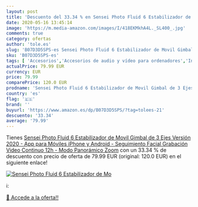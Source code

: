 ```yaml
---
layout: post
title: 'Descuento del 33.34 % en Sensei Photo Fluid 6 Estabilizador de Mo'
date: 2020-05-16 13:45:14
image: 'https://m.media-amazon.com/images/I/418EKMkhA4L._SL400_.jpg'
comments: true
category: ofertas
author: 'tole.es'
slug: 'B07D3D5SPS-es Sensei Photo Fluid 6 Estabilizador de Movil Gimbal de 3...'
sku: 'B07D3D5SPS-es'
tags: [ 'Accesorios','Accesorios de audio y vídeo para ordenadores','Informática','Webcams y telefonía VoIP','android', ]
actualPrice: 79.99 EUR
currency: EUR
price: 79.99
comparePrice: 120.0 EUR
prodname: 'Sensei Photo Fluid 6 Estabilizador de Movil Gimbal de 3 Ejes Versión 2020 - App para Móviles iPhone y Android - Seguimiento Facial Grabación Video Continuo 12h - Modo Panorámico Zoom'
country: 'es'
flag: '🇪🇸'
brand: ''
buyurl: 'https://www.amazon.es/dp/B07D3D5SPS/?tag=tolees-21'
descuento: '33.34'
average: '79.99'
---
```


Tienes [Sensei Photo Fluid 6 Estabilizador de Movil Gimbal de 3 Ejes Versión 2020 - App para Móviles iPhone y Android - Seguimiento Facial Grabación Video Continuo 12h - Modo Panorámico Zoom](https://www.amazon.es/dp/B07D3D5SPS/?tag=tolees-21) con un 33.34 % de descuento con precio de oferta de 79.99 EUR (original: 120.0 EUR) en el siguiente enlace!

[![Sensei Photo Fluid 6 Estabilizador de Mo](https://m.media-amazon.com/images/I/418EKMkhA4L._SL400_.jpg)](https://www.amazon.es/dp/B07D3D5SPS/?tag=tolees-21)

ℹ️:


[🛒 Accede a la oferta!!](https://www.amazon.es/dp/B07D3D5SPS/?tag=tolees-21)
